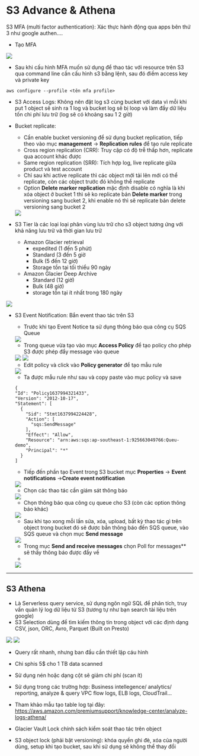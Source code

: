 # S3 Advance & Athena

S3 MFA (multi factor authentication): Xác thực hành động qua apps bên thứ 3 như google authen....

- Tạo MFA 

<img src="https://i.imgur.com/pqoCVH5.png">

- Sau khi cấu hình MFA muốn sử dụng để thao tác với resource trên S3 qua command line cần cấu hình s3 bằng lệnh, sau đó điềm access key và private key

```
aws configure --profile <tên mfa profile>
```

- S3 Access Logs: Không nên đặt log s3 cùng bucket với data vì mỗi khi put 1 object sẽ sinh ra 1 log và bucket log sẽ bị loop và làm đầy dữ liệu tốn chi phí lưu trữ (log sẽ có khoảng sau 1 2 giờ)

- Bucket replicate:
  - Cần enable bucket versioning để sử dụng bucket replication, tiếp theo vào mục **management** -> **Replication rules** để tạo rule replicate
  - Cross region replication (CRR): Truy cập có độ trễ thấp hơn, replicate qua account khác được
  - Same region replication (SRR): Tích hợp log, live replicate giữa product và test account
  - Chỉ sau khi active replicate thì các object mới tải lên mới có thể replicate, còn các object trước đó không thể replicate
  - Option **Delete marker replication** mặc định disable có nghĩa là khi xóa object ở bucket 1 thì sẽ ko replicate bản **Delete marker** trong versioning sang bucket 2, khi enable nó thì sẽ replicate bản delete versioning sang bucket 2

  <img src="https://i.imgur.com/0zfz7b6.png">
  
  
- S3 Tier là các loại loại phân vùng lưu trữ cho s3 object tương ứng với khả năng lưu trữ và thời gian lưu trữ
  - Amazon Glacier retrieval
    - expedited (1 đến 5 phút)
    - Standard (3 đến 5 giờ
    - Bulk (5 đến 12 giờ)
    - Storage tồn tại tối thiểu 90 ngày
  - Amazon Glacier Deep Archive
    - Standard (12 giờ)
    - Bulk (48 giờ)
    - storage tồn tại ít nhất trong 180 ngày

<img src="https://i.imgur.com/7n4kvfi.png">

- S3 Event Notification: Bắn event thao tác trên S3
  - Trước khi tạo Event Notice ta sử dụng thông báo qua công cụ SQS Queue

  <img src="https://i.imgur.com/hZxo7vr.png">
       
  - Trong queue vừa tạo vào mục **Access Policy** để tạo policy cho phép S3 được phép đẩy message vào queue
       
  <img src="https://i.imgur.com/cxt4Y4U.png">
  
  <img src="https://i.imgur.com/duyQLkc.png">
  
  - Edit policy và click vào **Policy generator** để tạo mẫu rule

  <img src="https://i.imgur.com/TDasC8E.png">
  
  - Ta được mẫu rule như sau và copy paste vào mục policy và save
  ```
  {
  "Id": "Policy1637994321433",
  "Version": "2012-10-17",
  "Statement": [
    {
      "Sid": "Stmt1637994224428",
      "Action": [
        "sqs:SendMessage"
      ],
      "Effect": "Allow",
      "Resource": "arn:aws:sqs:ap-southeast-1:925663049766:Queu-demo",
      "Principal": "*"
    }
  ]
  ```

  - Tiếp đến phần tạo Event trong S3 bucket mục **Properties** -> **Event notifications** ->**Create event notification**
  
  <img src="https://i.imgur.com/qGmSWtc.png">
  
  - Chọn các thao tác cần giám sát thông báo

  <img src="https://i.imgur.com/QRe0fvb.png">
  
  - Chọn thông báo qua công cụ queue cho S3 (còn các option thông báo khác) 

  <img src="https://i.imgur.com/tqqk77K.png">
  
  - Sau khi tạo xong mỗi lần sửa, xóa, upload, bất kỳ thao tác gì trên object trong bucket đó sẽ được bắn thông báo đến SQS queue, vào SQS queue và chọn mục **Send message**

  <img src="https://i.imgur.com/9FBTtUx.png">
  
  - Trong mục **Send and receive messages** chọn Poll for messages** sẽ thấy thông báo được đẩy về
  - 
  <img src="https://i.imgur.com/Vk2xIQR.png">

--------------------------------------------------------

## S3 Athena

- Là Serverless query service, sử dụng ngôn ngữ SQL để phân tích, truy vấn quản lý log dữ liệu từ S3 (tương tự như bạn search tài liệu trên google)
- S3 Selection dùng để tìm kiếm thông tin trong object với các định dạng CSV, json, ORC, Avro, Parquet (Built on Presto)

<img src="https://i.imgur.com/7weCNUc.png">

<img src="https://i.imgur.com/l6DvbJd.png">



- Query rất nhanh, nhưng ban đầu cần thiết lập cáu hình
- Chi sphis 5$ cho 1 TB data scanned
- Sử dụng nén hoặc dạng cột sẽ giảm chi phí (scan ít)
- Sử dụng trong các trường hợp: Business intellegence/ analytics/ reporting, analyze & query VPC flow logs, ELB logs, CloudTrail...

- Tham khảo mẫu tạo table log tại đây: https://aws.amazon.com/premiumsupport/knowledge-center/analyze-logs-athena/
- Glacier Vault Lock chính sách kiểm soát thao tác trên object
- S3 object lock (phải bật versioning): khóa quyền ghi đè, xóa của người dùng, setup khi tạo bucket, sau khi sử dụng sẽ không thể thay đổi

